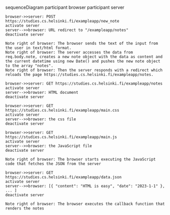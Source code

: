 sequenceDiagram
	participant browser
	participant server

	browser->>server: POST https://studies.cs.helsinki.fi/exampleapp/new_note
	activate server
	server-->>browser: URL redirect to "/exampleapp/notes"
	deactivate server

	Note right of browser: The browser sends the text of the input from the user in text/html format. 
    Note right of browser: The server accesses the data from req.body.note, creates a new note object with the data as content and the current datetime using new Date() and pushes the new note object to the array "notes".
    Note right of browser: Then the server responds with a redirect which reloads the page https://studies.cs.helsinki.fi/exampleapp/notes.

	browser->>server: GET https://studies.cs.helsinki.fi/exampleapp/notes
    activate server
    server-->>browser: HTML document
    deactivate server

    browser->>server: GET https://studies.cs.helsinki.fi/exampleapp/main.css
    activate server
    server-->>browser: the css file
    deactivate server

    browser->>server: GET https://studies.cs.helsinki.fi/exampleapp/main.js
    activate server
    server-->>browser: the JavaScript file
    deactivate server

    Note right of browser: The browser starts executing the JavaScript code that fetches the JSON from the server

    browser->>server: GET https://studies.cs.helsinki.fi/exampleapp/data.json
    activate server
    server-->>browser: [{ "content": "HTML is easy", "date": "2023-1-1" }, ... ]
    deactivate server

    Note right of browser: The browser executes the callback function that renders the notes